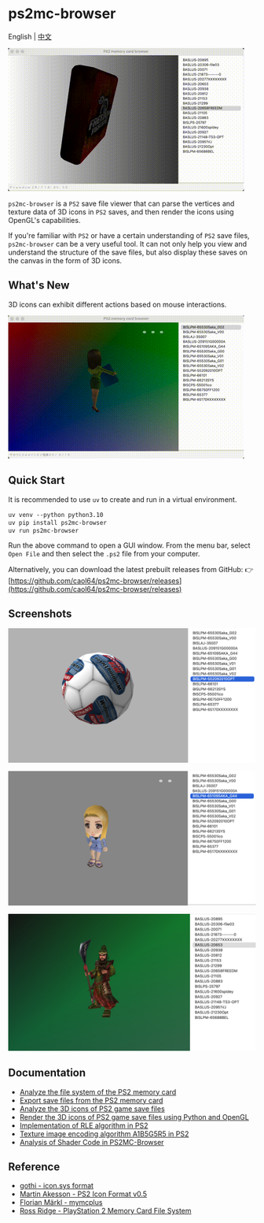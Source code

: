 # ps2mc-browser
English | [中文](README_zh.md)

![](data/1.gif)

`ps2mc-browser` is a `PS2` save file viewer that can parse the vertices and texture data of 3D icons in `PS2` saves, and then render the icons using OpenGL's capabilities.

If you're familiar with `PS2` or have a certain understanding of `PS2` save files, `ps2mc-browser` can be a very useful tool. It can not only help you view and understand the structure of the save files, but also display these saves on the canvas in the form of 3D icons.
## What's New
3D icons can exhibit different actions based on mouse interactions.

![](data/2.gif)

## Quick Start
It is recommended to use `uv` to create and run in a virtual environment.

```shell
uv venv --python python3.10
uv pip install ps2mc-browser
uv run ps2mc-browser
```

Run the above command to open a GUI window. From the menu bar, select `Open File` and then select the `.ps2` file from your computer.

Alternatively, you can download the latest prebuilt releases from GitHub:
👉 [https://github.com/caol64/ps2mc-browser/releases](https://github.com/caol64/ps2mc-browser/releases)

## Screenshots

![](data/1.jpg)

![](data/2.jpg)

![](data/3.jpg)

## Documentation
- [Analyze the file system of the PS2 memory card](https://babyno.top/en/posts/2023/09/parsing-ps2-memcard-file-system/)
- [Export save files from the PS2 memory card](https://babyno.top/en/posts/2023/09/exporting-file-from-ps2-memcard/)
- [Analyze the 3D icons of PS2 game save files](https://babyno.top/en/posts/2023/10/parsing-ps2-3d-icon/)
- [Render the 3D icons of PS2 game save files using Python and OpenGL](https://babyno.top/en/posts/2023/10/rendering-ps2-3d-icon/)
- [Implementation of RLE algorithm in PS2](https://babyno.top/en/posts/2023/10/rle-algorithm-in-ps2/)
- [Texture image encoding algorithm A1B5G5R5 in PS2](https://babyno.top/en/posts/2023/10/ps2-texture-encoding-algorithm-a1b5g5r5/)
- [Analysis of Shader Code in PS2MC-Browser](https://babyno.top/en/posts/2023/12/ps2mc-browsers-shader-introduction/)


## Reference
- [gothi - icon.sys format](https://www.ps2savetools.com/documents/iconsys-format/)
- [Martin Akesson - PS2 Icon Format v0.5](http://www.csclub.uwaterloo.ca:11068/mymc/ps2icon-0.5.pdf)
- [Florian Märkl - mymcplus](https://git.sr.ht/~thestr4ng3r/mymcplus)
- [Ross Ridge - PlayStation 2 Memory Card File System](https://www.ps2savetools.com/ps2memcardformat.html)
